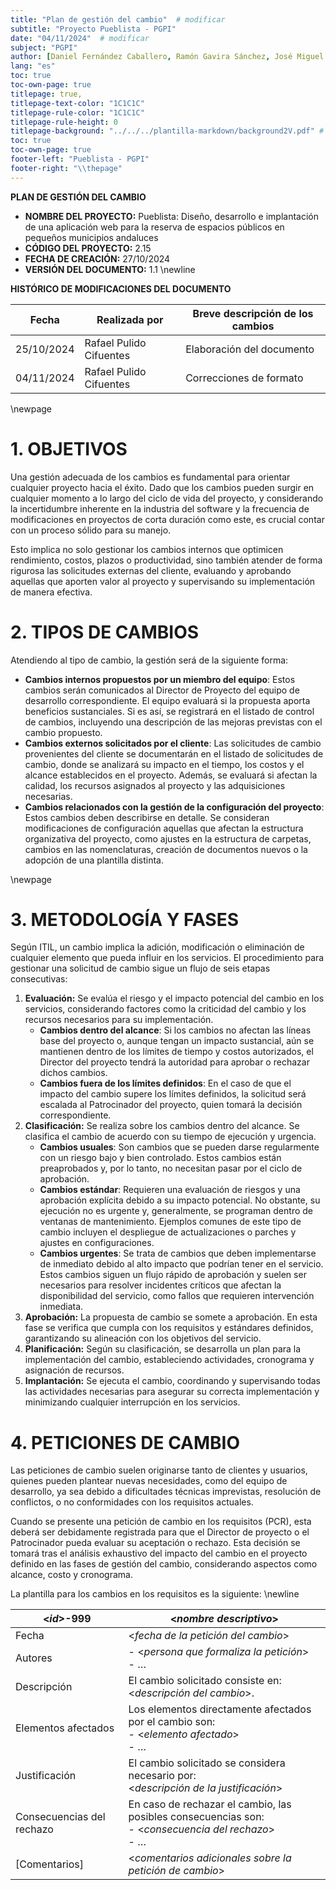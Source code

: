 ```yaml
---
title: "Plan de gestión del cambio"  # modificar
subtitle: "Proyecto Pueblista - PGPI"
date: "04/11/2024"  # modificar
subject: "PGPI"
author: [Daniel Fernández Caballero, Ramón Gavira Sánchez, José Miguel Iborra Conejo, Antonio Macías Ferrera, Rafael Pulido Cifuentes]
lang: "es"
toc: true
toc-own-page: true
titlepage: true,
titlepage-text-color: "1C1C1C"
titlepage-rule-color: "1C1C1C"
titlepage-rule-height: 0
titlepage-background: "../../../plantilla-markdown/background2V.pdf" # modificar si el doc es horizontal
toc: true
toc-own-page: true
footer-left: "Pueblista - PGPI"
footer-right: "\\thepage"
---
```


**PLAN DE GESTIÓN DEL CAMBIO**

- **NOMBRE DEL PROYECTO:** Pueblista: Diseño, desarrollo e implantación de una aplicación web para la reserva de espacios públicos en pequeños municipios andaluces
- **CÓDIGO DEL PROYECTO:** 2.15
- **FECHA DE CREACIÓN:** 27/10/2024
- **VERSIÓN DEL DOCUMENTO:** 1.1 \newline

**HISTÓRICO DE MODIFICACIONES DEL DOCUMENTO**

|Fecha	|Realizada por	|Breve descripción de los cambios
| ----- | ------------- | ----------------- |
| 25/10/2024	|  Rafael Pulido Cifuentes	| Elaboración del documento  |
| 04/11/2024	|  Rafael Pulido Cifuentes	| Correcciones de formato |

\newpage


# 1\. OBJETIVOS

Una gestión adecuada de los cambios es fundamental para orientar cualquier proyecto hacia el éxito. Dado que los cambios pueden surgir en cualquier momento a lo largo del ciclo de vida del proyecto, y considerando la incertidumbre inherente en la industria del software y la frecuencia de modificaciones en proyectos de corta duración como este, es crucial contar con un proceso sólido para su manejo.

Esto implica no solo gestionar los cambios internos que optimicen rendimiento, costos, plazos o productividad, sino también atender de forma rigurosa las solicitudes externas del cliente, evaluando y aprobando aquellas que aporten valor al proyecto y supervisando su implementación de manera efectiva.

# 2\. TIPOS DE CAMBIOS

Atendiendo al tipo de cambio, la gestión será de la siguiente forma: 

- **Cambios internos propuestos por un miembro del equipo**: Estos cambios serán comunicados al Director de Proyecto del equipo de desarrollo correspondiente. El equipo evaluará si la propuesta aporta beneficios sustanciales. Si es así, se registrará en el listado de control de cambios, incluyendo una descripción de las mejoras previstas con el cambio propuesto.
- **Cambios externos solicitados por el cliente**: Las solicitudes de cambio provenientes del cliente se documentarán en el listado de solicitudes de cambio, donde se analizará su impacto en el tiempo, los costos y el alcance establecidos en el proyecto. Además, se evaluará si afectan la calidad, los recursos asignados al proyecto y las adquisiciones necesarias.
- **Cambios relacionados con la gestión de la configuración del proyecto**: Estos cambios deben describirse en detalle. Se consideran modificaciones de configuración aquellas que afectan la estructura organizativa del proyecto, como ajustes en la estructura de carpetas, cambios en las nomenclaturas, creación de documentos nuevos o la adopción de una plantilla distinta.


\newpage


# 3\. METODOLOGÍA Y FASES

Según ITIL, un cambio implica la adición, modificación o eliminación de cualquier elemento que pueda influir en los servicios. El procedimiento para gestionar una solicitud de cambio sigue un flujo de seis etapas consecutivas:

1. **Evaluación:** Se evalúa el riesgo y el impacto potencial del cambio en los servicios, considerando factores como la criticidad del cambio y los recursos necesarios para su implementación.
    - **Cambios dentro del alcance**: Si los cambios no afectan las líneas base del proyecto o, aunque tengan un impacto sustancial, aún se mantienen dentro de los límites de tiempo y costos autorizados, el Director del proyecto tendrá la autoridad para aprobar o rechazar dichos cambios.
    - **Cambios fuera de los límites definidos**: En el caso de que el impacto del cambio supere los límites definidos, la solicitud será escalada al Patrocinador del proyecto, quien tomará la decisión correspondiente.
2. **Clasificación:** Se realiza sobre los cambios dentro del alcance. Se clasifica el cambio de acuerdo con su tiempo de ejecución y urgencia.
    - **Cambios usuales**: Son cambios que se pueden darse regularmente con un riesgo bajo y bien controlado. Estos cambios están preaprobados y, por lo tanto, no necesitan pasar por el ciclo de aprobación.
    - **Cambios estándar**: Requieren una evaluación de riesgos y una aprobación explícita debido a su impacto potencial. No obstante, su ejecución no es urgente y, generalmente, se programan dentro de ventanas de mantenimiento. Ejemplos comunes de este tipo de cambio incluyen el despliegue de actualizaciones o parches y ajustes en configuraciones.
    - **Cambios urgentes**: Se trata de cambios que deben implementarse de inmediato debido al alto impacto que podrían tener en el servicio. Estos cambios siguen un flujo rápido de aprobación y suelen ser necesarios para resolver incidentes críticos que afectan la disponibilidad del servicio, como fallos que requieren intervención inmediata.
3. **Aprobación:** La propuesta de cambio se somete a aprobación. En esta fase se verifica que cumpla con los requisitos y estándares definidos, garantizando su alineación con los objetivos del servicio.
4. **Planificación:** Según su clasificación, se desarrolla un plan para la implementación del cambio, estableciendo actividades, cronograma y asignación de recursos.
5. **Implantación:** Se ejecuta el cambio, coordinando y supervisando todas las actividades necesarias para asegurar su correcta implementación y minimizando cualquier interrupción en los servicios.


# 4\. PETICIONES DE CAMBIO

Las peticiones de cambio suelen originarse tanto de clientes y usuarios, quienes pueden plantear nuevas necesidades, como del equipo de desarrollo, ya sea debido a dificultades técnicas imprevistas, resolución de conflictos, o no conformidades con los requisitos actuales.

Cuando se presente una petición de cambio en los requisitos (PCR), esta deberá ser debidamente registrada para que el Director de proyecto o el Patrocinador pueda evaluar su aceptación o rechazo. Esta decisión se tomará tras el análisis exhaustivo del impacto del cambio en el proyecto definido en las fases de gestión del cambio, considerando aspectos como alcance, costo y cronograma.


La plantilla para los cambios en los requisitos es la siguiente: \newline

| <_id_>-999 | <_nombre descriptivo_> |
| --- | --- |
| Fecha | <_fecha de la petición del cambio_> |
| Autores | - <_persona que formaliza la petición_> <br> - … |
| Descripción | El cambio solicitado consiste en: <_descripción del cambio_>. |
| Elementos afectados | Los elementos directamente afectados por el cambio son: <br> - <_elemento afectado_> <br> - … |
| Justificación | El cambio solicitado se considera necesario por: <br> <_descripción de la justificación_> |
| Consecuencias del rechazo | En caso de rechazar el cambio, las posibles consecuencias son: <br> - <_consecuencia del rechazo_> <br> - … |
| [Comentarios] | <_comentarios adicionales sobre la petición de cambio_> |